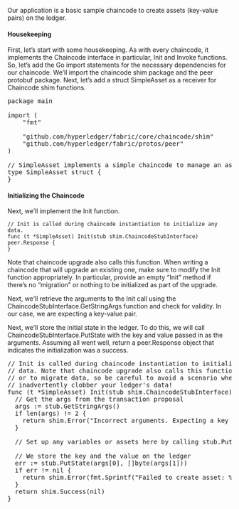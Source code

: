 Our application is a basic sample chaincode to create assets (key-value pairs) on the ledger.


#### Housekeeping
First, let’s start with some housekeeping. As with every chaincode, it implements the Chaincode interface in particular, Init and Invoke functions. So, let’s add the Go import statements for the necessary dependencies for our chaincode. We’ll import the chaincode shim package and the peer protobuf package. Next, let’s add a struct SimpleAsset as a receiver for Chaincode shim functions.

<pre class="file" data-filename="sacc.go" data-target="replace">
package main

import (
    "fmt"

    "github.com/hyperledger/fabric/core/chaincode/shim"
    "github.com/hyperledger/fabric/protos/peer"
)

// SimpleAsset implements a simple chaincode to manage an asset
type SimpleAsset struct {
}
</pre>


#### Initializing the Chaincode
Next, we’ll implement the Init function.
```
// Init is called during chaincode instantiation to initialize any data.
func (t *SimpleAsset) Init(stub shim.ChaincodeStubInterface) peer.Response {
}
```


Note that chaincode upgrade also calls this function. When writing a chaincode that will upgrade an existing one, make sure to modify the Init function appropriately. In particular, provide an empty “Init” method if there’s no “migration” or nothing to be initialized as part of the upgrade.

Next, we’ll retrieve the arguments to the Init call using the ChaincodeStubInterface.GetStringArgs function and check for validity. In our case, we are expecting a key-value pair.

Next, we’ll store the initial state in the ledger. To do this, we will call ChaincodeStubInterface.PutState with the key and value passed in as the arguments. Assuming all went well, return a peer.Response object that indicates the initialization was a success.

<pre class="file" data-filename="sacc.go">
// Init is called during chaincode instantiation to initialize any
// data. Note that chaincode upgrade also calls this function to reset
// or to migrate data, so be careful to avoid a scenario where you
// inadvertently clobber your ledger's data!
func (t *SimpleAsset) Init(stub shim.ChaincodeStubInterface) peer.Response {
  // Get the args from the transaction proposal
  args := stub.GetStringArgs()
  if len(args) != 2 {
    return shim.Error("Incorrect arguments. Expecting a key and a value")
  }

  // Set up any variables or assets here by calling stub.PutState()

  // We store the key and the value on the ledger
  err := stub.PutState(args[0], []byte(args[1]))
  if err != nil {
    return shim.Error(fmt.Sprintf("Failed to create asset: %s", args[0]))
  }
  return shim.Success(nil)
}
</pre>